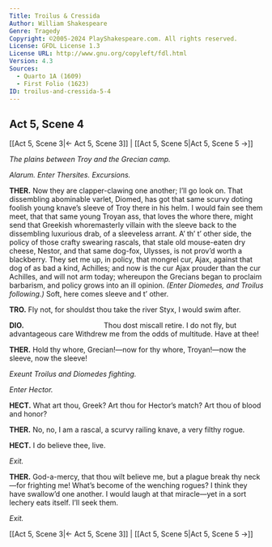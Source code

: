 ```yaml
---
Title: Troilus & Cressida
Author: William Shakespeare
Genre: Tragedy
Copyright: ©2005-2024 PlayShakespeare.com. All rights reserved.
License: GFDL License 1.3
License URL: http://www.gnu.org/copyleft/fdl.html
Version: 4.3
Sources:
  - Quarto 1A (1609)
  - First Folio (1623)
ID: troilus-and-cressida-5-4
---
```


## Act 5, Scene 4
[[Act 5, Scene 3|← Act 5, Scene 3]] | [[Act 5, Scene 5|Act 5, Scene 5 →]]

*The plains between Troy and the Grecian camp.*

*Alarum. Enter Thersites. Excursions.*

**THER.**
Now they are clapper-clawing one another; I’ll go look on. That dissembling abominable varlet, Diomed, has got that same scurvy doting foolish young knave’s sleeve of Troy there in his helm. I would fain see them meet, that that same young Troyan ass, that loves the whore there, might send that Greekish whoremasterly villain with the sleeve back to the dissembling luxurious drab, of a sleeveless arrant. A’ th’ t’ other side, the policy of those crafty swearing rascals, that stale old mouse-eaten dry cheese, Nestor, and that same dog-fox, Ulysses, is not prov’d worth a blackberry. They set me up, in policy, that mongrel cur, Ajax, against that dog of as bad a kind, Achilles; and now is the cur Ajax prouder than the cur Achilles, and will not arm today; whereupon the Grecians began to proclaim barbarism, and policy grows into an ill opinion.
*(Enter Diomedes, and Troilus following.)*
Soft, here comes sleeve and t’ other.

**TRO.**
Fly not, for shouldst thou take the river Styx,
I would swim after.

**DIO.**
           Thou dost miscall retire.
I do not fly, but advantageous care
Withdrew me from the odds of multitude.
Have at thee!

**THER.**
Hold thy whore, Grecian!—now for thy whore, Troyan!—now the sleeve, now the sleeve!

*Exeunt Troilus and Diomedes fighting.*

*Enter Hector.*

**HECT.**
What art thou, Greek? Art thou for Hector’s match?
Art thou of blood and honor?

**THER.**
No, no, I am a rascal, a scurvy railing knave, a very filthy rogue.

**HECT.**
I do believe thee, live.

*Exit.*

**THER.**
God-a-mercy, that thou wilt believe me, but a plague break thy neck—for frighting me! What’s become of the wenching rogues? I think they have swallow’d one another. I would laugh at that miracle—yet in a sort lechery eats itself. I’ll seek them.

*Exit.*

[[Act 5, Scene 3|← Act 5, Scene 3]] | [[Act 5, Scene 5|Act 5, Scene 5 →]]